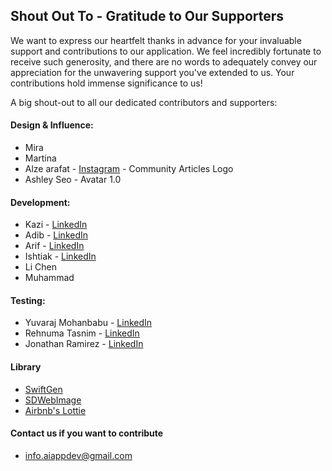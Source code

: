 ## Shout Out To - Gratitude to Our Supporters

We want to express our heartfelt thanks in advance for your invaluable support and contributions to our application. We feel incredibly fortunate to receive such generosity, and there are no words to adequately convey our appreciation for the unwavering support you've extended to us. Your contributions hold immense significance to us!

A big shout-out to all our dedicated contributors and supporters:

#### Design & Influence:
- Mira 
- Martina 
- Alze arafat - [Instagram](https://www.instagram.com/alzearafat/) - Community Articles Logo
- Ashley Seo - Avatar 1.0

#### Development:
- Kazi - [LinkedIn](https://www.linkedin.com/in/kazi-munshimun-nabi-b5412470/)
- Adib - [LinkedIn](https://www.linkedin.com/in/sadman-adib/)
- Arif - [LinkedIn](https://www.linkedin.com/in/s-m-arif-ahmed/)
- Ishtiak - [LinkedIn](https://www.linkedin.com/in/ishtiakahmed/)
- Li Chen
- Muhammad


#### Testing:
- Yuvaraj Mohanbabu - [LinkedIn](https://www.linkedin.com/in/yuvaraj-mohanbabu-240742113/)
- Rehnuma Tasnim - [LinkedIn](https://www.linkedin.com/in/rehnuma-tasnim-lamia/)
- Jonathan Ramirez - [LinkedIn](https://www.linkedin.com/in/jonathanramirezm/)
  
#### Library 
- [SwiftGen](https://github.com/SwiftGen/SwiftGen)
- [SDWebImage](https://github.com/SDWebImage/SDWebImage)
- [Airbnb's Lottie](https://github.com/airbnb/lottie-ios)

#### Contact us if you want to contribute 
- info.aiappdev@gmail.com
